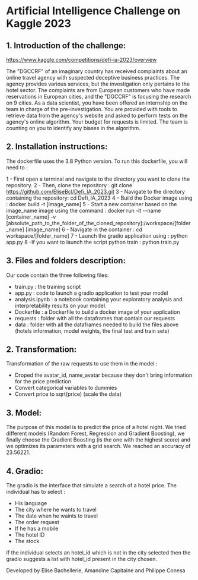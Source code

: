 # Artificial Intelligence Challenge on Kaggle 2023

## 1. Introduction of the challenge:

https://www.kaggle.com/competitions/defi-ia-2023/overview

The "DGCCRF" of an imaginary country has received complaints about an online travel agency with suspected deceptive business practices. The agency provides various services, but the investigation only pertains to the hotel sector. The complaints are from European customers who have made reservations in European cities, and the "DGCCRF" is focusing the research on 9 cities. As a data scientist, you have been offered an internship on the team in charge of the pre-investigation. You are provided with tools to retrieve data from the agency's website and asked to perform tests on the agency's online algorithm. Your budget for requests is limited. The team is counting on you to identify any biases in the algorithm.

## 2. Installation instructions:

The dockerfile uses the 3.8 Python version. To run this dockerfile, you will need to :

1 - First open a terminal and navigate to the directory you want to clone the repository.
2 - Then, clone the repository : git clone https://github.com/EliseBcl/Defi_IA_2023.git
3 - Navigate to the directory containing the repository: cd Defi_IA_2023
4 - Build the Docker image using : docker build -t [image_name]
5 - Start a new container based on the image_name image using the command : docker run -it --name [container_name] -v [absolute_path_to_the_folder_of_the_cloned_repository]:/workspace/[folder_name] [image_name]
6 - Navigate in the container : cd workspace/[folder_name]
7 - Launch the gradio application using : python app.py
8 -If you want to launch the script python train : python train.py

## 3. Files and folders description:

Our code contain the three following files:
* train.py : the training script
* app.py : code to launch a gradio application to test your model
* analysis.ipynb : a notebook containing your exploratory analysis and interpretability results on your model.
* Dockerfile : a Dockerfile to build a docker image of your application
* requests : folder with all the dataframes that contain our requests 
* data : folder with all the dataframes needed to build the files above (hotels information, model weights, the final test and train sets)

## 2. Transformation:

Transformation of the raw requests to use them in the model :
- Droped the avatar_id, name_avatar because they don't bring information for the price prediction
- Convert categorical variables to dummies
- Convert price to sqrt(price) (scale the data)

## 3. Model:

The purpose of this model is to predict the price of a hotel night. We tried different models (Random Forest, Regression and Gradient Boosting), we finally choose the Gradient Boosting (is the one with the highest score) and we optimizes its parameters with a grid search. 
We reached an accuracy of 23.56221.

## 4. Gradio:

The gradio is the interface that simulate a search of a hotel price. The individual has to select :
- His language 
- The city where he wants to travel
- The date when he waints to travel
- The order request
- If he has a mobile
- The hotel ID
- The stock

If the individual selects an hotel_id which is not in the city selected then the gradio suggests a list with hotel_id present in the city chosen.


Developed by Elise Bachellerie, Amandine Capitaine and Philippe Conesa
